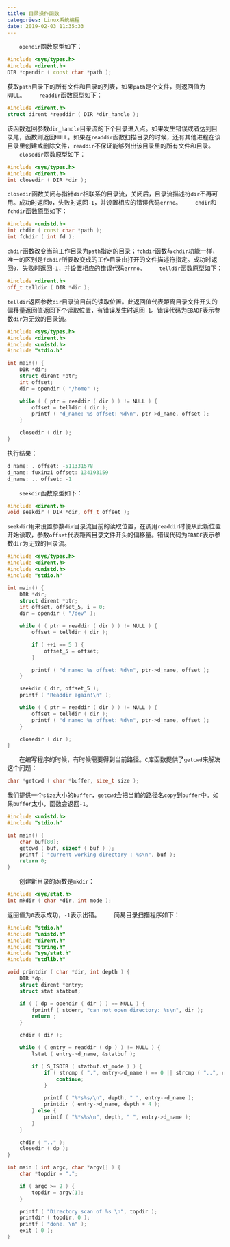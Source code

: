 ```yaml
---
title: 目录操作函数
categories: Linux系统编程
date: 2019-02-03 11:35:33
---
```

&emsp;&emsp;`opendir`函数原型如下：<!--more-->

``` cpp
#include <sys/types.h>
#include <dirent.h>
DIR *opendir ( const char *path );
```

获取`path`目录下的所有文件和目录的列表，如果`path`是个文件，则返回值为`NULL`。
&emsp;&emsp;`readdir`函数原型如下：

``` cpp
#include <dirent.h>
struct dirent *readdir ( DIR *dir_handle );
```

该函数返回参数`dir_handle`目录流的下个目录进入点。如果发生错误或者达到目录尾，函数则返回`NULL`。如果在`readdir`函数扫描目录的时候，还有其他进程在该目录里创建或删除文件，`readdir`不保证能够列出该目录里的所有文件和目录。
&emsp;&emsp;`closedir`函数原型如下：

``` cpp
#include <sys/types.h>
#include <dirent.h>
int closedir ( DIR *dir );
```

`closedir`函数关闭与指针`dir`相联系的目录流，关闭后，目录流描述符`dir`不再可用。成功时返回`0`，失败时返回`-1`，并设置相应的错误代码`errno`。
&emsp;&emsp;`chdir`和`fchdir`函数原型如下：

``` cpp
#include <unistd.h>
int chdir ( const char *path );
int fchdir ( int fd );
```

`chdir`函数改变当前工作目录为`path`指定的目录；`fchdir`函数与`chdir`功能一样，唯一的区别是`fchdir`所要改变成的工作目录由打开的文件描述符指定。成功时返回`0`，失败时返回`-1`，并设置相应的错误代码`errno`。
&emsp;&emsp;`telldir`函数原型如下：

``` cpp
#include <dirent.h>
off_t telldir ( DIR *dir );
```

`telldir`返回参数`dir`目录流目前的读取位置。此返回值代表距离目录文件开头的偏移量返回值返回下个读取位置，有错误发生时返回`-1`。错误代码为`EBADF`表示参数`dir`为无效的目录流。

``` cpp
#include <sys/types.h>
#include <dirent.h>
#include <unistd.h>
#include "stdio.h"

int main() {
    DIR *dir;
    struct dirent *ptr;
    int offset;
    dir = opendir ( "/home" );

    while ( ( ptr = readdir ( dir ) ) != NULL ) {
        offset = telldir ( dir );
        printf ( "d_name: %s offset: %d\n", ptr->d_name, offset );
    }

    closedir ( dir );
}
```

执行结果：

``` cpp
d_name: . offset: -511331578
d_name: fuxinzi offset: 134193159
d_name: .. offset: -1
```

&emsp;&emsp;`seekdir`函数原型如下：

``` cpp
#include <dirent.h>
void seekdir ( DIR *dir, off_t offset );
```

`seekdir`用来设置参数`dir`目录流目前的读取位置，在调用`readdir`时便从此新位置开始读取，参数`offset`代表距离目录文件开头的偏移量。错误代码为`EBADF`表示参数`dir`为无效的目录流。

``` cpp
#include <sys/types.h>
#include <dirent.h>
#include <unistd.h>
#include "stdio.h"

int main() {
    DIR *dir;
    struct dirent *ptr;
    int offset, offset_5, i = 0;
    dir = opendir ( "/dev" );

    while ( ( ptr = readdir ( dir ) ) != NULL ) {
        offset = telldir ( dir );

        if ( ++i == 5 ) {
            offset_5 = offset;
        }

        printf ( "d_name: %s offset: %d\n", ptr->d_name, offset );
    }

    seekdir ( dir, offset_5 );
    printf ( "Readdir again!\n" );

    while ( ( ptr = readdir ( dir ) ) != NULL ) {
        offset = telldir ( dir );
        printf ( "d_name: %s offset: %d\n", ptr->d_name, offset );
    }

    closedir ( dir );
}
```

&emsp;&emsp;在编写程序的时候，有时候需要得到当前路径。`C`库函数提供了`getcwd`来解决这个问题：

``` cpp
char *getcwd ( char *buffer, size_t size );
```

我们提供一个`size`大小的`buffer`，`getcwd`会把当前的路径名`copy`到`buffer`中。如果`buffer`太小，函数会返回`-1`。

``` cpp
#include <unistd.h>
#include "stdio.h"

int main() {
    char buf[80];
    getcwd ( buf, sizeof ( buf ) );
    printf ( "current working directory : %s\n", buf );
    return 0;
}
```

&emsp;&emsp;创建新目录的函数是`mkdir`：

``` cpp
#include <sys/stat.h>
int mkdir ( char *dir, int mode );
```

返回值为`0`表示成功，`-1`表示出错。
&emsp;&emsp;简易目录扫描程序如下：

``` cpp
#include "stdio.h"
#include "unistd.h"
#include "dirent.h"
#include "string.h"
#include "sys/stat.h"
#include "stdlib.h"

void printdir ( char *dir, int depth ) {
    DIR *dp;
    struct dirent *entry;
    struct stat statbuf;

    if ( ( dp = opendir ( dir ) ) == NULL ) {
        fprintf ( stderr, "can not open directory: %s\n", dir );
        return ;
    }

    chdir ( dir );

    while ( ( entry = readdir ( dp ) ) != NULL ) {
        lstat ( entry->d_name, &statbuf );

        if ( S_ISDIR ( statbuf.st_mode ) ) {
            if ( strcmp ( ".", entry->d_name ) == 0 || strcmp ( "..", entry->d_name ) == 0 ) {
                continue;
            }

            printf ( "%*s%s/\n", depth, " ", entry->d_name );
            printdir ( entry->d_name, depth + 4 );
        } else {
            printf ( "%*s%s\n", depth, " ", entry->d_name );
        }
    }

    chdir ( ".." );
    closedir ( dp );
}

int main ( int argc, char *argv[] ) {
    char *topdir = ".";

    if ( argc >= 2 ) {
        topdir = argv[1];
    }

    printf ( "Directory scan of %s \n", topdir );
    printdir ( topdir, 0 );
    printf ( "done. \n" );
    exit ( 0 );
}
```